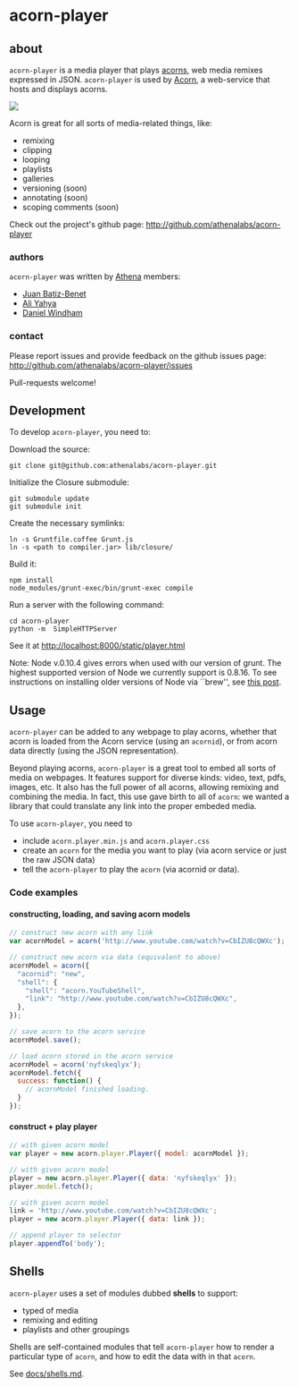 # acorn-player

## about


`acorn-player` is a media player that plays
[acorns](http://acorn.athena.ai/about), web media remixes expressed in JSON.
`acorn-player` is used by [Acorn](http://acorn.athena.ai), a
web-service that hosts and displays acorns.



![](http://static.benet.ai/skitch/acorn_%7C_Media_Remixer-20130427-055341.png)

Acorn is great for all sorts of media-related things, like:
* remixing
* clipping
* looping
* playlists
* galleries
* versioning (soon)
* annotating (soon)
* scoping comments (soon)

Check out the project's github page:
http://github.com/athenalabs/acorn-player


### authors

``acorn-player`` was written by [Athena](http://github.com/athenalabs) members:

* [Juan Batiz-Benet](http://github.com/jbenet)
* [Ali Yahya](http://github.com/ali01)
* [Daniel Windham](http://github.com/tenedor)


### contact

Please report issues and provide feedback on the github issues page:
http://github.com/athenalabs/acorn-player/issues

Pull-requests welcome!

## Development

To develop ``acorn-player``, you need to:

Download the source:

    git clone git@github.com:athenalabs/acorn-player.git

Initialize the Closure submodule:

    git submodule update
    git submodule init

Create the necessary symlinks:

    ln -s Gruntfile.coffee Grunt.js
    ln -s <path to compiler.jar> lib/closure/

Build it:

    npm install
    node_modules/grunt-exec/bin/grunt-exec compile

Run a server with the following command:

    cd acorn-player
    python -m  SimpleHTTPServer

See it at [http://localhost:8000/static/player.html](http://localhost:8000/static/player.html)

Note: Node v.0.10.4 gives errors when used with our version of grunt. The
highest supported version of Node we currently support is 0.8.16. To see
instructions on installing older versions of Node via ``brew'', see 
[this
post](http://stackoverflow.com/questions/3987683/homebrew-install-specific-version-of-formula).

## Usage


`acorn-player` can be added to any webpage to play acorns, whether that acorn
is loaded from the Acorn service (using an `acornid`), or from acorn data
directly (using the JSON representation).

Beyond playing acorns, `acorn-player` is a great tool to embed all sorts of
media on webpages. It features support for diverse kinds: video, text,
pdfs, images, etc. It also has the full power of all acorns, allowing remixing
and combining the media. In fact, this use gave birth to all of `acorn`: we
wanted a library that could translate any link into the proper embeded media.

To use ``acorn-player``, you need to

* include `acorn.player.min.js` and `acorn.player.css`
* create an `acorn` for the media you want to play (via acorn service or just the raw JSON data)
* tell the `acorn-player` to play the `acorn` (via acornid or data).


### Code examples


#### constructing, loading, and saving acorn models

```javascript
// construct new acorn with any link
var acornModel = acorn('http://www.youtube.com/watch?v=CbIZU8cQWXc');

// construct new acorn via data (equivalent to above)
acornModel = acorn({
  "acornid": "new",
  "shell": {
    "shell": "acorn.YouTubeShell",
    "link": "http://www.youtube.com/watch?v=CbIZU8cQWXc",
  },
});

// save acorn to the acorn service
acornModel.save();

// load acorn stored in the acorn service
acornModel = acorn('nyfskeqlyx');
acornModel.fetch({
  success: function() {
    // acornModel finished loading.
  }
});
```

#### construct + play player

```javascript
// with given acorn model
var player = new acorn.player.Player({ model: acornModel });

// with given acorn model
player = new acorn.player.Player({ data: 'nyfskeqlyx' });
player.model.fetch();

// with given acorn model
link = 'http://www.youtube.com/watch?v=CbIZU8cQWXc';
player = new acorn.player.Player({ data: link });

// append player to selector
player.appendTo('body');
```


## Shells

`acorn-player` uses a set of modules dubbed **shells** to support:
* typed of media
* remixing and editing
* playlists and other groupings

Shells are self-contained modules that tell `acorn-player` how to render a
particular type of `acorn`, and how to edit the data with in that `acorn`.

See [docs/shells.md](https://github.com/athenalabs/acorn-player/blob/master/docs/shells.md).
